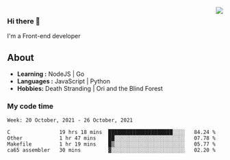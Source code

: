 <img align='right' src="https://github-readme-stats.vercel.app/api?username=strugglebak&show_icons=true">

### Hi there 👋

I'm a Front-end developer

## About

-  **Learning :** NodeJS | Go
-  **Languages :** JavaScript | Python
-  **Hobbies:** Death Stranding | Ori and the Blind Forest

### My code time

<!--START_SECTION:waka-->
```text
Week: 20 October, 2021 - 26 October, 2021

C                19 hrs 18 mins  █████████████████████░░░░   84.24 % 
Other            1 hr 47 mins    ██░░░░░░░░░░░░░░░░░░░░░░░   07.78 % 
Makefile         1 hr 19 mins    █▒░░░░░░░░░░░░░░░░░░░░░░░   05.77 % 
ca65 assembler   30 mins         ▓░░░░░░░░░░░░░░░░░░░░░░░░   02.20 % 
```
<!--END_SECTION:waka-->
